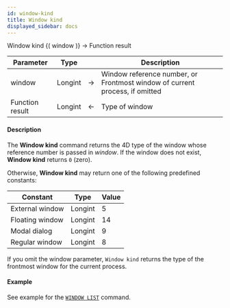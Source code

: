 ```yaml
---
id: window-kind
title: Window kind
displayed_sidebar: docs
---
```



<!-- REF #_command_.Window kind.Syntax-->Window kind {( window )} -> Function result<!-- END REF-->


<!-- REF #_command_.Window kind.Params -->
|Parameter|Type||Description|
|---------|--- |:---:|------|
|window|Longint|->|Window reference number, or Frontmost window of current process, if omitted|
|Function result|Longint|<-|Type of window|
<!-- END REF -->


#### Description




The **Window kind** command returns the 4D type of the window whose reference number is passed in *window*. If the window does not exist, **Window kind** returns `0` (zero).

Otherwise, **Window kind** may return one of the following predefined constants:

| Constant        | Type    | Value |
|-----------------|---------|-------|
| External window | Longint | 5     |
| Floating window | Longint | 14    |
| Modal dialog    | Longint | 9     |
| Regular window  | Longint | 8     |


If you omit the window parameter, `Window kind` returns the type of the frontmost window for the current process.


#### Example



See example for the [`WINDOW LIST`](window-list.md) command.


